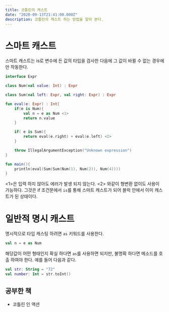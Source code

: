 ```yaml
---
title: 코틀린의 캐스트
date: "2020-09-13T21:41:00.000Z"
description: 코틀린의 캐스트 하는 방법을 알아 본다.
---
```

# 스마트 캐스트
스마트 캐스트는 is로 변수에 든 값의 타입을 검사한 다음에 그 값이 바뀔 수 없는 경우에만 작동한다.
```kotlin
interface Expr

class Num(val value: Int) : Expr

class Sum(val left: Expr, val right: Expr) : Expr

fun eval(e: Expr) : Int{
    if(e is Num){
        val n = e as Num <1>
        return n.value
    }

    if( e is Sum){
        return eval(e.right) + eval(e.left) <2>
    }

    throw IllegalArgumentException("Unknown expression")
}

fun main(){
    println(eval(Sum(Sum(Num(1), Num(2)), Num(4))))
}
```
<1>은 입력 하지 않아도 에러가 발생 되지 않는다. <2> 와같이 형변환 없이도 사용이 가능하다.
그것은 if 조건문에서 `is`를 통해 스마트 캐스트가 되어 블럭 안에서 이미 캐스트가 된 상태이다.

# 일반적 명시 캐스트 
명시적으로 타입 캐스팅 하려면 `as` 키워드를 사용한다.
```kotlin
val n = e as Num
```
해당값이 어떤 형태인지 확실 하다면 `as`를 사용하면 되지만, 불명확 하다면 메소드를 호출 하여야 한다.
예를 들어 다음과 같다.
```kotlin
val str: String = "72"
val number: Int = str.toInt()
```

공부한 책
---
* 코틀린 인 액션

